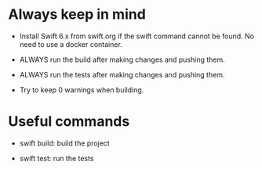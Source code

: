 # Always keep in mind

- Install Swift 6.x from swift.org if the swift command cannot be found. No need to use a docker container.

- ALWAYS run the build after making changes and pushing them.

- ALWAYS run the tests after making changes and pushing them.

- Try to keep 0 warnings when building.

# Useful commands

- swift build: build the project

- swift test: run the tests
